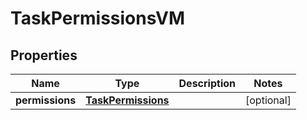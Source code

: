 

# TaskPermissionsVM


## Properties

| Name | Type | Description | Notes |
|------------ | ------------- | ------------- | -------------|
|**permissions** | [**TaskPermissions**](TaskPermissions.md) |  |  [optional] |



